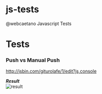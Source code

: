 # js-tests
@webcaetano Javascript Tests

# Tests 

### Push vs Manual Push
http://jsbin.com/giturolafe/1/edit?js,console

***Result***<br>
![result](https://cloud.githubusercontent.com/assets/2578320/12539389/566f8f1e-c2d8-11e5-83c5-abd710b6d4ed.png)

